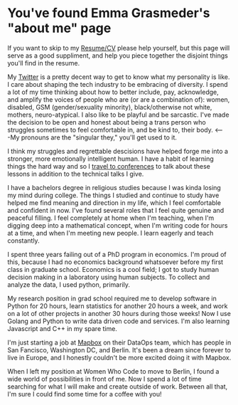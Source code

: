 # You've found Emma Grasmeder's "about me" page

If you want to skip to my [Resume/CV](https://github.com/emmagras/about/blob/master/cv.md) please help yourself, but this page will serve as a good suppliment, and help you piece together the disjoint things you'll find in the resume.

My [Twitter](https://twitter.com/emma_gras) is a pretty decent way to get to know what my personality is like. I care about shaping the tech industry to be embracing of diversity. I spend a lot of my time thinking about how to better include, pay, acknowledge, and amplify the voices of people who are (or are a combination of): women, disabled, GSM (gender/sexuality minority), black/otherwise not white, mothers, neuro-atypical. I also like to be playful and be sarcastic. I've made the decision to be open and honest about being a trans person who struggles sometimes to feel comfortable in, and be kind to, their body. <---My pronouns are the "singular they," you'll get used to it.

I think my struggles and regrettable descisions have helped forge me into a stronger, more emotionally intelligent human. I have a habit of learning things the hard way and so I [travel to conferences](https://github.com/emmagras/about/blob/master/speaking-engagements.md) to talk about these lessons in addition to the technical talks I give.

I have a bachelors degree in religious studies because I was kinda losing my mind during college. The things I studied and continue to study have helped me find meaning and direction in my life, which I feel comfortable and confident in now. I've found several roles that I feel quite genuine and peaceful filling. I feel completely at home when I'm teaching, when I'm digging deep into a mathematical concept, when I'm writing code for hours at a time, and when I'm meeting new people. I learn eagerly and teach constantly. 

I spent three years failing out of a PhD program in economics. I'm proud of this, because I had no economics background whatsoever before my first class in graduate school. Economics is a cool field; I got to study human decision making in a laboratory using human subjects. To collect and analyze the data, I used python, primarily. 

My research position in grad school required me to develop software in Python for 20 hours, learn statistics for another 20 hours a week, and work on a lot of other projects in another 30 hours during those weeks! Now I use Golang and Python to write data driven code and services. I'm also learning Javascript and C++ in my spare time. 

I'm just starting a job at [Mapbox](https://github.com/mapbox) on their DataOps team, which has people in San Fancisco, Washington DC, and Berlin. It's been a dream since forever to live in Europe, and I honestly couldn't be more excited doing it with Mapbox. 

When I left my position at Women Who Code to move to Berlin, I found a wide world of possibilities in front of me. Now I spend a lot of time searching for what I will make and create outside of work. Between all that, I'm sure I could find some time for a coffee with you! 

